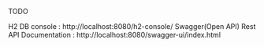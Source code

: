 TODO

H2 DB console : http://localhost:8080/h2-console/
Swagger(Open API) Rest API Documentation : http://localhost:8080/swagger-ui/index.html
